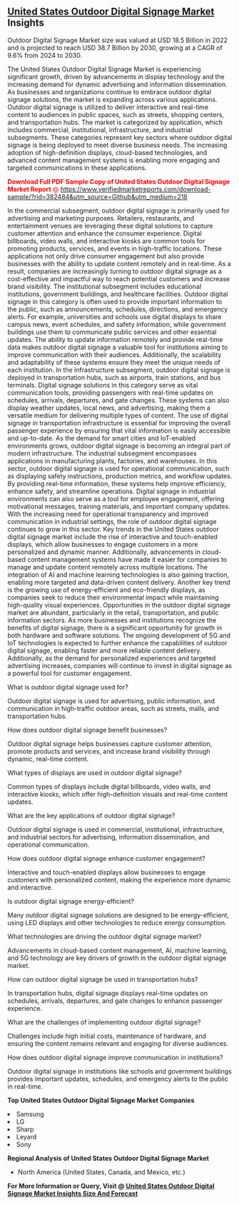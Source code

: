 <h2><a href="https://www.verifiedmarketreports.com/download-sample/?rid=382484&amp;utm_source=Github&amp;utm_medium=218" target="_blank">United States Outdoor Digital Signage Market</a> Insights</h2><p>Outdoor Digital Signage Market size was valued at USD 18.5 Billion in 2022 and is projected to reach USD 38.7 Billion by 2030, growing at a CAGR of 9.6% from 2024 to 2030.</p><p> <p>The United States Outdoor Digital Signage Market is experiencing significant growth, driven by advancements in display technology and the increasing demand for dynamic advertising and information dissemination. As businesses and organizations continue to embrace outdoor digital signage solutions, the market is expanding across various applications. Outdoor digital signage is utilized to deliver interactive and real-time content to audiences in public spaces, such as streets, shopping centers, and transportation hubs. The market is categorized by application, which includes commercial, institutional, infrastructure, and industrial subsegments. These categories represent key sectors where outdoor digital signage is being deployed to meet diverse business needs. The increasing adoption of high-definition displays, cloud-based technologies, and advanced content management systems is enabling more engaging and targeted communications in these applications. <p><span class=""><span style="color: #ff0000;"><strong>Download Full PDF Sample Copy of United States Outdoor Digital Signage Market Report</strong> @ </span><a href="https://www.verifiedmarketreports.com/download-sample/?rid=382484&amp;utm_source=Github&amp;utm_medium=218" target="_blank">https://www.verifiedmarketreports.com/download-sample/?rid=382484&amp;utm_source=Github&amp;utm_medium=218</a></span></p> In the commercial subsegment, outdoor digital signage is primarily used for advertising and marketing purposes. Retailers, restaurants, and entertainment venues are leveraging these digital solutions to capture customer attention and enhance the consumer experience. Digital billboards, video walls, and interactive kiosks are common tools for promoting products, services, and events in high-traffic locations. These applications not only drive consumer engagement but also provide businesses with the ability to update content remotely and in real-time. As a result, companies are increasingly turning to outdoor digital signage as a cost-effective and impactful way to reach potential customers and increase brand visibility. The institutional subsegment includes educational institutions, government buildings, and healthcare facilities. Outdoor digital signage in this category is often used to provide important information to the public, such as announcements, schedules, directions, and emergency alerts. For example, universities and schools use digital displays to share campus news, event schedules, and safety information, while government buildings use them to communicate public services and other essential updates. The ability to update information remotely and provide real-time data makes outdoor digital signage a valuable tool for institutions aiming to improve communication with their audiences. Additionally, the scalability and adaptability of these systems ensure they meet the unique needs of each institution. In the infrastructure subsegment, outdoor digital signage is deployed in transportation hubs, such as airports, train stations, and bus terminals. Digital signage solutions in this category serve as vital communication tools, providing passengers with real-time updates on schedules, arrivals, departures, and gate changes. These systems can also display weather updates, local news, and advertising, making them a versatile medium for delivering multiple types of content. The use of digital signage in transportation infrastructure is essential for improving the overall passenger experience by ensuring that vital information is easily accessible and up-to-date. As the demand for smart cities and IoT-enabled environments grows, outdoor digital signage is becoming an integral part of modern infrastructure. The industrial subsegment encompasses applications in manufacturing plants, factories, and warehouses. In this sector, outdoor digital signage is used for operational communication, such as displaying safety instructions, production metrics, and workflow updates. By providing real-time information, these systems help improve efficiency, enhance safety, and streamline operations. Digital signage in industrial environments can also serve as a tool for employee engagement, offering motivational messages, training materials, and important company updates. With the increasing need for operational transparency and improved communication in industrial settings, the role of outdoor digital signage continues to grow in this sector. Key trends in the United States outdoor digital signage market include the rise of interactive and touch-enabled displays, which allow businesses to engage customers in a more personalized and dynamic manner. Additionally, advancements in cloud-based content management systems have made it easier for companies to manage and update content remotely across multiple locations. The integration of AI and machine learning technologies is also gaining traction, enabling more targeted and data-driven content delivery. Another key trend is the growing use of energy-efficient and eco-friendly displays, as companies seek to reduce their environmental impact while maintaining high-quality visual experiences. Opportunities in the outdoor digital signage market are abundant, particularly in the retail, transportation, and public information sectors. As more businesses and institutions recognize the benefits of digital signage, there is a significant opportunity for growth in both hardware and software solutions. The ongoing development of 5G and IoT technologies is expected to further enhance the capabilities of outdoor digital signage, enabling faster and more reliable content delivery. Additionally, as the demand for personalized experiences and targeted advertising increases, companies will continue to invest in digital signage as a powerful tool for customer engagement. <p>What is outdoor digital signage used for?</p> <p>Outdoor digital signage is used for advertising, public information, and communication in high-traffic outdoor areas, such as streets, malls, and transportation hubs.</p> <p>How does outdoor digital signage benefit businesses?</p> <p>Outdoor digital signage helps businesses capture customer attention, promote products and services, and increase brand visibility through dynamic, real-time content.</p> <p>What types of displays are used in outdoor digital signage?</p> <p>Common types of displays include digital billboards, video walls, and interactive kiosks, which offer high-definition visuals and real-time content updates.</p> <p>What are the key applications of outdoor digital signage?</p> <p>Outdoor digital signage is used in commercial, institutional, infrastructure, and industrial sectors for advertising, information dissemination, and operational communication.</p> <p>How does outdoor digital signage enhance customer engagement?</p> <p>Interactive and touch-enabled displays allow businesses to engage customers with personalized content, making the experience more dynamic and interactive.</p> <p>Is outdoor digital signage energy-efficient?</p> <p>Many outdoor digital signage solutions are designed to be energy-efficient, using LED displays and other technologies to reduce energy consumption.</p> <p>What technologies are driving the outdoor digital signage market?</p> <p>Advancements in cloud-based content management, AI, machine learning, and 5G technology are key drivers of growth in the outdoor digital signage market.</p> <p>How can outdoor digital signage be used in transportation hubs?</p> <p>In transportation hubs, digital signage displays real-time updates on schedules, arrivals, departures, and gate changes to enhance passenger experience.</p> <p>What are the challenges of implementing outdoor digital signage?</p> <p>Challenges include high initial costs, maintenance of hardware, and ensuring the content remains relevant and engaging for diverse audiences.</p> <p>How does outdoor digital signage improve communication in institutions?</p> <p>Outdoor digital signage in institutions like schools and government buildings provides important updates, schedules, and emergency alerts to the public in real-time.</p> </p><p><strong>Top United States Outdoor Digital Signage Market Companies</strong></p><div data-test-id=""><p><li>Samsung</li><li> LG</li><li> Sharp</li><li> Leyard</li><li> Sony</li></p><div><strong>Regional Analysis of&nbsp;United States Outdoor Digital Signage Market</strong></div><ul><li dir="ltr"><p dir="ltr">North America&nbsp;(United States, Canada, and Mexico, etc.)</p></li></ul><p><strong>For More Information or Query, Visit @&nbsp;</strong><strong><a href="https://www.verifiedmarketreports.com/product/outdoor-digital-signage-market/?utm_source=Github&amp;utm_medium=218" target="_blank">United States Outdoor Digital Signage Market Insights Size And Forecast</a></strong></p></div>
